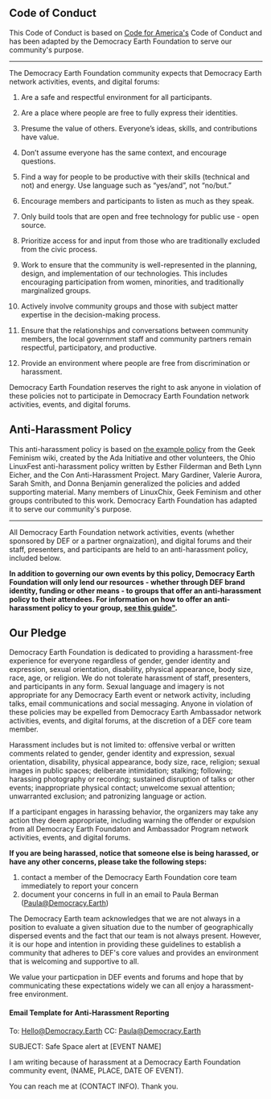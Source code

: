 

## Code of Conduct

This Code of Conduct is based on [Code for America's](https://github.com/codeforamerica/codeofconduct/blob/master/README.md) Code of Conduct and has been adapted by the Democracy Earth Foundation to serve our community's purpose. 

* * * 

 

The Democracy Earth Foundation community expects that Democracy Earth network activities, events, and digital forums:

1. Are a safe and respectful environment for all participants.

2. Are a place where people are free to fully express their identities.

3. Presume the value of others. Everyone’s ideas, skills, and contributions have value.

4. Don’t assume everyone has the same context, and encourage questions.

5. Find a way for people to be productive with their skills (technical and not) and energy. Use language such as “yes/and”, not “no/but.”

6. Encourage members and participants to listen as much as they speak.

7. Only build tools that are open and free technology for public use - open source.

8. Prioritize access for and input from those who are traditionally excluded from the civic process.

9. Work to ensure that the community is well-represented in the planning, design, and implementation of our technologies. This includes encouraging participation from women, minorities, and traditionally marginalized groups. 

10. Actively involve community groups and those with subject matter expertise in the decision-making process.

11. Ensure that the relationships and conversations between community members, the local government staff and community partners remain respectful, participatory, and productive.

12. Provide an environment where people are free from discrimination or harassment.

Democracy Earth Foundation reserves the right to ask anyone in violation of these policies not to participate in Democracy Earth Foundation network activities, events, and digital forums.

## Anti-Harassment Policy

This anti-harassment policy is based on <a href="http://geekfeminism.wikia.com/wiki/Conference_anti-harassment/Policy">the example policy</a> from the Geek Feminism wiki, created by the Ada Initiative and other volunteers, the Ohio LinuxFest anti-harassment policy written by Esther Filderman and Beth Lynn Eicher, and the Con Anti-Harassment Project. Mary Gardiner, Valerie Aurora, Sarah Smith, and Donna Benjamin generalized the policies and added supporting material. Many members of LinuxChix, Geek Feminism and other groups contributed to this work. Democracy Earth Foundation has adapted it to serve our community's purpose. 

* * * 



All Democracy Earth Foundation network activities, events (whether sponsored by DEF or a partner orgnaization), and digital forums and their staff, presenters, and participants are held to an anti-harassment policy, included below.

**In addition to governing our own events by this policy, Democracy Earth Foundation will only lend our resources - whether through DEF brand identity, funding or other means - to  groups that offer an anti-harassment policy to their attendees. For information on how to offer an anti-harassment policy to your group, <a href="https://github.com/DemocracyEarth/ambassadors/blob/master/Partner-Anti-Harassment-Policy.md">see this guide"</a>.**


## Our Pledge
Democracy Earth Foundation is dedicated to providing a harassment-free experience for everyone regardless of gender, gender identity and expression, sexual orientation, disability, physical appearance, body size, race, age, or religion. We do not tolerate harassment of staff, presenters, and participants in any form. Sexual language and imagery is not appropriate for any Democracy Earth event or network activity, including talks, email communications and social messaging. Anyone in violation of these policies may be expelled from Democracy Earth Ambassador network activities, events, and digital forums, at the discretion of a DEF core team member.

Harassment includes but is not limited to: offensive verbal or written comments related to gender, gender identity and expression, sexual orientation, disability, physical appearance, body size, race, religion; sexual images in public spaces; deliberate intimidation; stalking; following; harassing photography or recording; sustained disruption of talks or other events; inappropriate physical contact; unwelcome sexual attention; unwarranted exclusion; and patronizing language or action.

If a participant engages in harassing behavior, the organizers may take any action they deem appropriate, including warning the offender or expulsion from all Democracy Earth Foundaton and Ambassador Program network activities, events, and digital forums. 

**If you are being harassed, notice that someone else is being harassed, or have any other concerns, please take the following steps:** 

1. contact a member of the Democracy Earth Foundation core team immediately to report your concern
2. document your concerns in full in an email to Paula Berman (Paula@Democracy.Earth) 

The Democracy Earth team acknowledges that we are not always in a position to evaluate a given situation due to the number of geographically dispersed events and the fact that our team is not always present. However, it is our hope and intention in providing these guidelines to establish a community that adheres to DEF's core values and provides an environment that is welcoming and supportive to all.

We value your particpation in DEF events and forums and hope that by communicating these expectations widely we can all enjoy a harassment-free environment.

#### Email Template for Anti-Harassment Reporting

To: Hello@Democracy.Earth
CC: Paula@Democracy.Earth

SUBJECT: Safe Space alert at [EVENT NAME]

I am writing because of harassment at a Democracy Earth Foundation community event, (NAME, PLACE, DATE OF EVENT). 

You can reach me at (CONTACT INFO). Thank you.

